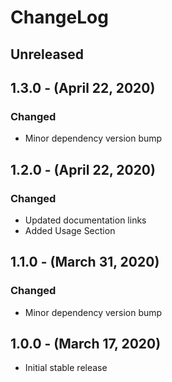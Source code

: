 ChangeLog
=========

Unreleased
----------

1.3.0 - (April 22, 2020)
------------------
### Changed
* Minor dependency version bump

1.2.0 - (April 22, 2020)
------------------
### Changed
* Updated documentation links
* Added Usage Section

1.1.0 - (March 31, 2020)
------------------
### Changed
* Minor dependency version bump

1.0.0 - (March 17, 2020)
------------------
* Initial stable release
